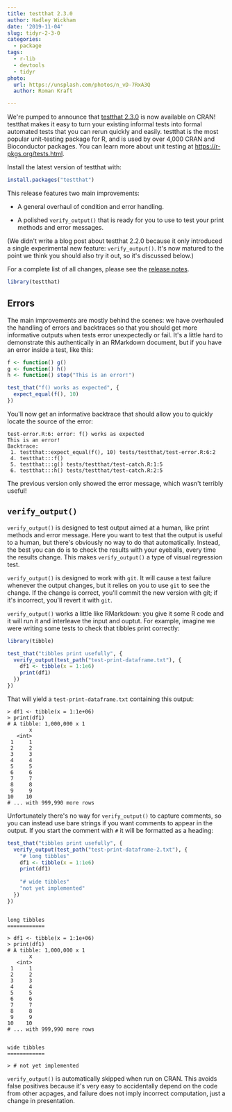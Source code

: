 ```yaml
---
title: testthat 2.3.0
author: Hadley Wickham
date: '2019-11-04'
slug: tidyr-2-3-0
categories:
  - package
tags:
  - r-lib
  - devtools
  - tidyr
photo:
  url: https://unsplash.com/photos/n_vD-7RxA3Q
  author: Roman Kraft

---
```




We're pumped to announce that [testthat 2.3.0](http://testthat.r-lib.org) is now available on CRAN! 
testthat makes it easy to turn your existing informal tests into formal automated tests that you can rerun quickly and easily. 
testthat is the most popular unit-testing package for R, and is used by over 4,000 CRAN and Bioconductor packages. 
You can learn more about unit testing at <https://r-pkgs.org/tests.html>. 

Install the latest version of testthat with:


```r
install.packages("testthat")
```

This release features two main improvements:

* A general overhaul of condition and error handling.

* A polished `verify_output()` that is ready for you to use to test your
  print methods and error messages.

(We didn't write a blog post about testthat 2.2.0 because it only introduced a single experimental new feature: `verify_output()`. 
It's now matured to the point we think you should also try it out, so it's discussed below.)

For a complete list of all changes, please see the [release notes](https://testthat.r-lib.org/news/index.html#testthat-2-3-0).  


```r
library(testthat)
```

## Errors

The main improvements are mostly behind the scenes: we have overhauled the handling of errors and backtraces so that you should get more informative outputs when tests error unexpectedly or fail. 
It's a little hard to demonstrate this authentically in an RMarkdown document, but if you have an error inside a test, like this:


```r
f <- function() g()
g <- function() h()
h <- function() stop("This is an error!")

test_that("f() works as expected", {
  expect_equal(f(), 10)
})
```

You'll now get an informative backtrace that should allow you to quickly locate the source of the error:

```
test-error.R:6: error: f() works as expected
This is an error!
Backtrace:
 1. testthat::expect_equal(f(), 10) tests/testthat/test-error.R:6:2
 4. testthat:::f()
 5. testthat:::g() tests/testthat/test-catch.R:1:5
 6. testthat:::h() tests/testthat/test-catch.R:2:5
```

The previous version only showed the error message, which wasn't terribly useful!

## `verify_output()`

`verify_output()` is designed to test output aimed at a human, like print methods and error message.
Here you want to test that the output is useful to a human, but there's obviously no way to do that automatically.
Instead, the best you can do is to check the results with your eyeballs, every time the results change.
This makes `verify_output()` a type of visual regression test.

`verify_output()` is designed to work with `git`.
It will cause a test failure whenever the output changes, but it relies on you to use `git` to see the change.
If the change is correct, you'll commit the new version with git; if it's incorrect, you'll revert it with `git`.

`verify_output()` works a little like RMarkdown: you give it some R code and it will run it and interleave the input and ouptut.
For example, imagine we were writing some tests to check that tibbles print correctly:




```r
library(tibble)

test_that("tibbles print usefully", {
  verify_output(test_path("test-print-dataframe.txt"), {
    df1 <- tibble(x = 1:1e6)
    print(df1)
  })
})
```

That will yield a `test-print-dataframe.txt` containing this output:

```
> df1 <- tibble(x = 1:1e+06)
> print(df1)
# A tibble: 1,000,000 x 1
       x
   <int>
 1     1
 2     2
 3     3
 4     4
 5     5
 6     6
 7     7
 8     8
 9     9
10    10
# ... with 999,990 more rows

```

Unfortunately there's no way for `verify_output()` to capture comments, so you can instead use bare strings if you want comments to appear in the output. If you start the comment with `#` it will be formatted as a heading:


```r
test_that("tibbles print usefully", {
  verify_output(test_path("test-print-dataframe-2.txt"), {
    "# long tibbles"
    df1 <- tibble(x = 1:1e6)
    print(df1)
    
    "# wide tibbles"
    "not yet implemented"
  })
})
```

```

long tibbles
============

> df1 <- tibble(x = 1:1e+06)
> print(df1)
# A tibble: 1,000,000 x 1
       x
   <int>
 1     1
 2     2
 3     3
 4     4
 5     5
 6     6
 7     7
 8     8
 9     9
10    10
# ... with 999,990 more rows


wide tibbles
============

> # not yet implemented
```

`verify_output()` is automatically skipped when run on CRAN.
This avoids false positives because it's very easy to accidentally depend on the code from other acpages, and failure does not imply incorrect computation, just a change in presentation.
